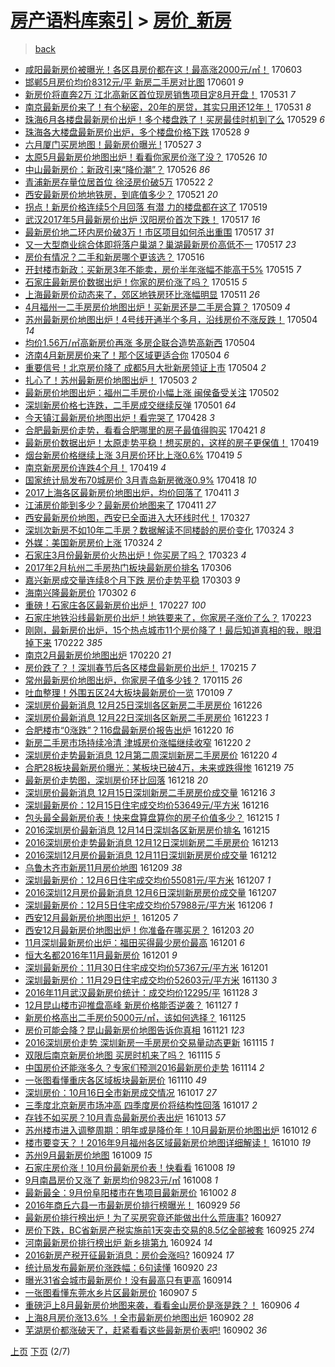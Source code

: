 [房产语料库索引](../../README.md)  > [房价_新房](房价_新房.md)
====
> [back](../README.md)

- [咸阳最新房价被曝光！各区县房价都在这！最高涨2000元/㎡！](http://jkwz.applinzi.com/ittc/6974728950151382021.html#%E5%92%B8%E9%98%B3%E6%9C%80%E6%96%B0%E6%88%BF%E4%BB%B7%E8%A2%AB%E6%9B%9D%E5%85%89%EF%BC%81%E5%90%84%E5%8C%BA%E5%8E%BF%E6%88%BF%E4%BB%B7%E9%83%BD%E5%9C%A8%E8%BF%99%EF%BC%81%E6%9C%80%E9%AB%98%E6%B6%A82000%E5%85%83%2F%E3%8E%A1%EF%BC%81) 170603  
- [邯郸5月房价均价8312元/平 新房二手房对比图](http://jkwz.applinzi.com/ittc/6974147255597532165.html#%E9%82%AF%E9%83%B85%E6%9C%88%E6%88%BF%E4%BB%B7%E5%9D%87%E4%BB%B78312%E5%85%83%2F%E5%B9%B3+%E6%96%B0%E6%88%BF%E4%BA%8C%E6%89%8B%E6%88%BF%E5%AF%B9%E6%AF%94%E5%9B%BE) 170601 *9* 
- [新房价将直奔2万 江北高新区首位现房销售项目定8月开盘！](http://jkwz.applinzi.com/ittc/6973836872756233220.html#%E6%96%B0%E6%88%BF%E4%BB%B7%E5%B0%86%E7%9B%B4%E5%A5%942%E4%B8%87+%E6%B1%9F%E5%8C%97%E9%AB%98%E6%96%B0%E5%8C%BA%E9%A6%96%E4%BD%8D%E7%8E%B0%E6%88%BF%E9%94%80%E5%94%AE%E9%A1%B9%E7%9B%AE%E5%AE%9A8%E6%9C%88%E5%BC%80%E7%9B%98%EF%BC%81) 170531 *7* 
- [南京最新房价来了！有个秘密，20年的房贷，其实只用还12年！](http://jkwz.applinzi.com/ittc/6973751368928986117.html#%E5%8D%97%E4%BA%AC%E6%9C%80%E6%96%B0%E6%88%BF%E4%BB%B7%E6%9D%A5%E4%BA%86%EF%BC%81%E6%9C%89%E4%B8%AA%E7%A7%98%E5%AF%86%EF%BC%8C20%E5%B9%B4%E7%9A%84%E6%88%BF%E8%B4%B7%EF%BC%8C%E5%85%B6%E5%AE%9E%E5%8F%AA%E7%94%A8%E8%BF%9812%E5%B9%B4%EF%BC%81) 170531 *8* 
- [珠海6月各楼盘最新房价出炉！多个楼盘跌了！买房最佳时机到了么](http://jkwz.applinzi.com/ittc/6973159713133822981.html#%E7%8F%A0%E6%B5%B76%E6%9C%88%E5%90%84%E6%A5%BC%E7%9B%98%E6%9C%80%E6%96%B0%E6%88%BF%E4%BB%B7%E5%87%BA%E7%82%89%EF%BC%81%E5%A4%9A%E4%B8%AA%E6%A5%BC%E7%9B%98%E8%B7%8C%E4%BA%86%EF%BC%81%E4%B9%B0%E6%88%BF%E6%9C%80%E4%BD%B3%E6%97%B6%E6%9C%BA%E5%88%B0%E4%BA%86%E4%B9%88) 170529 *6* 
- [珠海各大楼盘最新房价出炉，多个楼盘价格下跌](http://jkwz.applinzi.com/ittc/6972734513258955781.html#%E7%8F%A0%E6%B5%B7%E5%90%84%E5%A4%A7%E6%A5%BC%E7%9B%98%E6%9C%80%E6%96%B0%E6%88%BF%E4%BB%B7%E5%87%BA%E7%82%89%EF%BC%8C%E5%A4%9A%E4%B8%AA%E6%A5%BC%E7%9B%98%E4%BB%B7%E6%A0%BC%E4%B8%8B%E8%B7%8C) 170528 *9* 
- [六月厦门买房地图！最新房价曝光 !](http://jkwz.applinzi.com/ittc/6972269239984456708.html#%E5%85%AD%E6%9C%88%E5%8E%A6%E9%97%A8%E4%B9%B0%E6%88%BF%E5%9C%B0%E5%9B%BE%EF%BC%81%E6%9C%80%E6%96%B0%E6%88%BF%E4%BB%B7%E6%9B%9D%E5%85%89+%21) 170527 *3* 
- [太原5月最新房价地图出炉！看看你家房价涨了没？](http://jkwz.applinzi.com/ittc/6971972924176073732.html#%E5%A4%AA%E5%8E%9F5%E6%9C%88%E6%9C%80%E6%96%B0%E6%88%BF%E4%BB%B7%E5%9C%B0%E5%9B%BE%E5%87%BA%E7%82%89%EF%BC%81%E7%9C%8B%E7%9C%8B%E4%BD%A0%E5%AE%B6%E6%88%BF%E4%BB%B7%E6%B6%A8%E4%BA%86%E6%B2%A1%EF%BC%9F) 170526 *10* 
- [中山最新房价：新政引来“降价潮”？](http://jkwz.applinzi.com/ittc/6971924996107535364.html#%E4%B8%AD%E5%B1%B1%E6%9C%80%E6%96%B0%E6%88%BF%E4%BB%B7%EF%BC%9A%E6%96%B0%E6%94%BF%E5%BC%95%E6%9D%A5%E2%80%9C%E9%99%8D%E4%BB%B7%E6%BD%AE%E2%80%9D%EF%BC%9F) 170526 *86* 
- [青浦新房存量位居首位 徐泾房价破5万](http://jkwz.applinzi.com/ittc/6970551999228544005.html#%E9%9D%92%E6%B5%A6%E6%96%B0%E6%88%BF%E5%AD%98%E9%87%8F%E4%BD%8D%E5%B1%85%E9%A6%96%E4%BD%8D+%E5%BE%90%E6%B3%BE%E6%88%BF%E4%BB%B7%E7%A0%B45%E4%B8%87) 170522 *2* 
- [西安最新房价地地铁房，到底值多少？](http://jkwz.applinzi.com/ittc/6970025695785780229.html#%E8%A5%BF%E5%AE%89%E6%9C%80%E6%96%B0%E6%88%BF%E4%BB%B7%E5%9C%B0%E5%9C%B0%E9%93%81%E6%88%BF%EF%BC%8C%E5%88%B0%E5%BA%95%E5%80%BC%E5%A4%9A%E5%B0%91%EF%BC%9F) 170521 *20* 
- [拐点！新房价格连续5个月回落 有潜 力的楼盘都在这了](http://jkwz.applinzi.com/ittc/6969383232872121348.html#%E6%8B%90%E7%82%B9%EF%BC%81%E6%96%B0%E6%88%BF%E4%BB%B7%E6%A0%BC%E8%BF%9E%E7%BB%AD5%E4%B8%AA%E6%9C%88%E5%9B%9E%E8%90%BD+%E6%9C%89%E6%BD%9C+%E5%8A%9B%E7%9A%84%E6%A5%BC%E7%9B%98%E9%83%BD%E5%9C%A8%E8%BF%99%E4%BA%86) 170519  
- [武汉2017年5月最新房价出炉 汉阳房价首次下跌！](http://jkwz.applinzi.com/ittc/6968666756313777157.html#%E6%AD%A6%E6%B1%892017%E5%B9%B45%E6%9C%88%E6%9C%80%E6%96%B0%E6%88%BF%E4%BB%B7%E5%87%BA%E7%82%89+%E6%B1%89%E9%98%B3%E6%88%BF%E4%BB%B7%E9%A6%96%E6%AC%A1%E4%B8%8B%E8%B7%8C%EF%BC%81) 170517 *16* 
- [最新房价地二环内房价破3万！市区项目如何杀出重围](http://jkwz.applinzi.com/ittc/6968641754734543877.html#%E6%9C%80%E6%96%B0%E6%88%BF%E4%BB%B7%E5%9C%B0%E4%BA%8C%E7%8E%AF%E5%86%85%E6%88%BF%E4%BB%B7%E7%A0%B43%E4%B8%87%EF%BC%81%E5%B8%82%E5%8C%BA%E9%A1%B9%E7%9B%AE%E5%A6%82%E4%BD%95%E6%9D%80%E5%87%BA%E9%87%8D%E5%9B%B4) 170517 *31* 
- [又一大型商业综合体即将落户巢湖？巢湖最新房价高低不一](http://jkwz.applinzi.com/ittc/6968597166032421892.html#%E5%8F%88%E4%B8%80%E5%A4%A7%E5%9E%8B%E5%95%86%E4%B8%9A%E7%BB%BC%E5%90%88%E4%BD%93%E5%8D%B3%E5%B0%86%E8%90%BD%E6%88%B7%E5%B7%A2%E6%B9%96%EF%BC%9F%E5%B7%A2%E6%B9%96%E6%9C%80%E6%96%B0%E6%88%BF%E4%BB%B7%E9%AB%98%E4%BD%8E%E4%B8%8D%E4%B8%80) 170517 *23* 
- [房价有情况？二手和新房哪个更该选？](http://jkwz.applinzi.com/ittc/6968153181363110916.html#%E6%88%BF%E4%BB%B7%E6%9C%89%E6%83%85%E5%86%B5%EF%BC%9F%E4%BA%8C%E6%89%8B%E5%92%8C%E6%96%B0%E6%88%BF%E5%93%AA%E4%B8%AA%E6%9B%B4%E8%AF%A5%E9%80%89%EF%BC%9F) 170516  
- [开封楼市新政：买新房3年不能卖，房价半年涨幅不能高于5%](http://jkwz.applinzi.com/ittc/6967862070044263428.html#%E5%BC%80%E5%B0%81%E6%A5%BC%E5%B8%82%E6%96%B0%E6%94%BF%EF%BC%9A%E4%B9%B0%E6%96%B0%E6%88%BF3%E5%B9%B4%E4%B8%8D%E8%83%BD%E5%8D%96%EF%BC%8C%E6%88%BF%E4%BB%B7%E5%8D%8A%E5%B9%B4%E6%B6%A8%E5%B9%85%E4%B8%8D%E8%83%BD%E9%AB%98%E4%BA%8E5%25) 170515 *7* 
- [石家庄最新房价数据出炉！你家的房价涨了吗？](http://jkwz.applinzi.com/ittc/6967831869826532356.html#%E7%9F%B3%E5%AE%B6%E5%BA%84%E6%9C%80%E6%96%B0%E6%88%BF%E4%BB%B7%E6%95%B0%E6%8D%AE%E5%87%BA%E7%82%89%EF%BC%81%E4%BD%A0%E5%AE%B6%E7%9A%84%E6%88%BF%E4%BB%B7%E6%B6%A8%E4%BA%86%E5%90%97%EF%BC%9F) 170515 *5* 
- [上海最新房价动态来了，郊区地铁房环比涨幅明显](http://jkwz.applinzi.com/ittc/6966441513021080581.html#%E4%B8%8A%E6%B5%B7%E6%9C%80%E6%96%B0%E6%88%BF%E4%BB%B7%E5%8A%A8%E6%80%81%E6%9D%A5%E4%BA%86%EF%BC%8C%E9%83%8A%E5%8C%BA%E5%9C%B0%E9%93%81%E6%88%BF%E7%8E%AF%E6%AF%94%E6%B6%A8%E5%B9%85%E6%98%8E%E6%98%BE) 170511 *26* 
- [4月福州一二手房房价地图出炉！买新房还是二手房合算？](http://jkwz.applinzi.com/ittc/6965600092315714565.html#4%E6%9C%88%E7%A6%8F%E5%B7%9E%E4%B8%80%E4%BA%8C%E6%89%8B%E6%88%BF%E6%88%BF%E4%BB%B7%E5%9C%B0%E5%9B%BE%E5%87%BA%E7%82%89%EF%BC%81%E4%B9%B0%E6%96%B0%E6%88%BF%E8%BF%98%E6%98%AF%E4%BA%8C%E6%89%8B%E6%88%BF%E5%90%88%E7%AE%97%EF%BC%9F) 170509 *4* 
- [苏州最新房价地图出炉！4号线开通半个多月，沿线房价不涨反跌！](http://jkwz.applinzi.com/ittc/6963927035880670213.html#%E8%8B%8F%E5%B7%9E%E6%9C%80%E6%96%B0%E6%88%BF%E4%BB%B7%E5%9C%B0%E5%9B%BE%E5%87%BA%E7%82%89%EF%BC%814%E5%8F%B7%E7%BA%BF%E5%BC%80%E9%80%9A%E5%8D%8A%E4%B8%AA%E5%A4%9A%E6%9C%88%EF%BC%8C%E6%B2%BF%E7%BA%BF%E6%88%BF%E4%BB%B7%E4%B8%8D%E6%B6%A8%E5%8F%8D%E8%B7%8C%EF%BC%81) 170504 *14* 
- [均价1.56万/㎡高新房价再涨 多房企联合造势高新西](http://jkwz.applinzi.com/ittc/6963874622717035524.html#%E5%9D%87%E4%BB%B71.56%E4%B8%87%2F%E3%8E%A1%E9%AB%98%E6%96%B0%E6%88%BF%E4%BB%B7%E5%86%8D%E6%B6%A8+%E5%A4%9A%E6%88%BF%E4%BC%81%E8%81%94%E5%90%88%E9%80%A0%E5%8A%BF%E9%AB%98%E6%96%B0%E8%A5%BF) 170504  
- [济南4月新房房价来了！那个区域更适合你](http://jkwz.applinzi.com/ittc/6963834292978320388.html#%E6%B5%8E%E5%8D%974%E6%9C%88%E6%96%B0%E6%88%BF%E6%88%BF%E4%BB%B7%E6%9D%A5%E4%BA%86%EF%BC%81%E9%82%A3%E4%B8%AA%E5%8C%BA%E5%9F%9F%E6%9B%B4%E9%80%82%E5%90%88%E4%BD%A0) 170504 *6* 
- [重要信号！北京房价降了 成都5月大批新房领证上市](http://jkwz.applinzi.com/ittc/6963754627068593157.html#%E9%87%8D%E8%A6%81%E4%BF%A1%E5%8F%B7%EF%BC%81%E5%8C%97%E4%BA%AC%E6%88%BF%E4%BB%B7%E9%99%8D%E4%BA%86+%E6%88%90%E9%83%BD5%E6%9C%88%E5%A4%A7%E6%89%B9%E6%96%B0%E6%88%BF%E9%A2%86%E8%AF%81%E4%B8%8A%E5%B8%82) 170504 *2* 
- [扎心了！苏州最新房价地图出炉！](http://jkwz.applinzi.com/ittc/6963485506292679685.html#%E6%89%8E%E5%BF%83%E4%BA%86%EF%BC%81%E8%8B%8F%E5%B7%9E%E6%9C%80%E6%96%B0%E6%88%BF%E4%BB%B7%E5%9C%B0%E5%9B%BE%E5%87%BA%E7%82%89%EF%BC%81) 170503 *2* 
- [最新房价地图出炉：福州二手房价小幅上涨 闽侯备受关注](http://jkwz.applinzi.com/ittc/6963134281407792132.html#%E6%9C%80%E6%96%B0%E6%88%BF%E4%BB%B7%E5%9C%B0%E5%9B%BE%E5%87%BA%E7%82%89%EF%BC%9A%E7%A6%8F%E5%B7%9E%E4%BA%8C%E6%89%8B%E6%88%BF%E4%BB%B7%E5%B0%8F%E5%B9%85%E4%B8%8A%E6%B6%A8+%E9%97%BD%E4%BE%AF%E5%A4%87%E5%8F%97%E5%85%B3%E6%B3%A8) 170502  
- [深圳新房价格七连跌，二手房成交继续反弹](http://jkwz.applinzi.com/ittc/6962827302953026565.html#%E6%B7%B1%E5%9C%B3%E6%96%B0%E6%88%BF%E4%BB%B7%E6%A0%BC%E4%B8%83%E8%BF%9E%E8%B7%8C%EF%BC%8C%E4%BA%8C%E6%89%8B%E6%88%BF%E6%88%90%E4%BA%A4%E7%BB%A7%E7%BB%AD%E5%8F%8D%E5%BC%B9) 170501 *64* 
- [今天镇江最新房价地图出炉！看完哭了](http://jkwz.applinzi.com/ittc/6961514762985800708.html#%E4%BB%8A%E5%A4%A9%E9%95%87%E6%B1%9F%E6%9C%80%E6%96%B0%E6%88%BF%E4%BB%B7%E5%9C%B0%E5%9B%BE%E5%87%BA%E7%82%89%EF%BC%81%E7%9C%8B%E5%AE%8C%E5%93%AD%E4%BA%86) 170428 *3* 
- [合肥最新房价走势，看看合肥哪里的房子最值得购买](http://jkwz.applinzi.com/ittc/6958909140863812613.html#%E5%90%88%E8%82%A5%E6%9C%80%E6%96%B0%E6%88%BF%E4%BB%B7%E8%B5%B0%E5%8A%BF%EF%BC%8C%E7%9C%8B%E7%9C%8B%E5%90%88%E8%82%A5%E5%93%AA%E9%87%8C%E7%9A%84%E6%88%BF%E5%AD%90%E6%9C%80%E5%80%BC%E5%BE%97%E8%B4%AD%E4%B9%B0) 170421 *8* 
- [最新房价数据出炉！太原走势平稳！想买房的，这样的房子更保值！](http://jkwz.applinzi.com/ittc/6958363959873766404.html#%E6%9C%80%E6%96%B0%E6%88%BF%E4%BB%B7%E6%95%B0%E6%8D%AE%E5%87%BA%E7%82%89%EF%BC%81%E5%A4%AA%E5%8E%9F%E8%B5%B0%E5%8A%BF%E5%B9%B3%E7%A8%B3%EF%BC%81%E6%83%B3%E4%B9%B0%E6%88%BF%E7%9A%84%EF%BC%8C%E8%BF%99%E6%A0%B7%E7%9A%84%E6%88%BF%E5%AD%90%E6%9B%B4%E4%BF%9D%E5%80%BC%EF%BC%81) 170419  
- [烟台新房价格继续上涨 3月房价环比上涨0.6%](http://jkwz.applinzi.com/ittc/6958268620806292485.html#%E7%83%9F%E5%8F%B0%E6%96%B0%E6%88%BF%E4%BB%B7%E6%A0%BC%E7%BB%A7%E7%BB%AD%E4%B8%8A%E6%B6%A8+3%E6%9C%88%E6%88%BF%E4%BB%B7%E7%8E%AF%E6%AF%94%E4%B8%8A%E6%B6%A80.6%25) 170419 *5* 
- [南京新房房价连跌4个月！](http://jkwz.applinzi.com/ittc/6958172714396288004.html#%E5%8D%97%E4%BA%AC%E6%96%B0%E6%88%BF%E6%88%BF%E4%BB%B7%E8%BF%9E%E8%B7%8C4%E4%B8%AA%E6%9C%88%EF%BC%81) 170419 *4* 
- [国家统计局发布70城房价 3月青岛新房微涨0.9%](http://jkwz.applinzi.com/ittc/6957926955608441860.html#%E5%9B%BD%E5%AE%B6%E7%BB%9F%E8%AE%A1%E5%B1%80%E5%8F%91%E5%B8%8370%E5%9F%8E%E6%88%BF%E4%BB%B7+3%E6%9C%88%E9%9D%92%E5%B2%9B%E6%96%B0%E6%88%BF%E5%BE%AE%E6%B6%A80.9%25) 170418 *10* 
- [2017上海各区最新房价地图出炉，均价回落了](http://jkwz.applinzi.com/ittc/6955239809776878596.html#2017%E4%B8%8A%E6%B5%B7%E5%90%84%E5%8C%BA%E6%9C%80%E6%96%B0%E6%88%BF%E4%BB%B7%E5%9C%B0%E5%9B%BE%E5%87%BA%E7%82%89%EF%BC%8C%E5%9D%87%E4%BB%B7%E5%9B%9E%E8%90%BD%E4%BA%86) 170411 *3* 
- [江浦房价能到多少？最新房价地图来了](http://jkwz.applinzi.com/ittc/6955218741154546692.html#%E6%B1%9F%E6%B5%A6%E6%88%BF%E4%BB%B7%E8%83%BD%E5%88%B0%E5%A4%9A%E5%B0%91%EF%BC%9F%E6%9C%80%E6%96%B0%E6%88%BF%E4%BB%B7%E5%9C%B0%E5%9B%BE%E6%9D%A5%E4%BA%86) 170411 *27* 
- [西安最新房价地图，西安已全面进入大环线时代！](http://jkwz.applinzi.com/ittc/6949497069982188549.html#%E8%A5%BF%E5%AE%89%E6%9C%80%E6%96%B0%E6%88%BF%E4%BB%B7%E5%9C%B0%E5%9B%BE%EF%BC%8C%E8%A5%BF%E5%AE%89%E5%B7%B2%E5%85%A8%E9%9D%A2%E8%BF%9B%E5%85%A5%E5%A4%A7%E7%8E%AF%E7%BA%BF%E6%97%B6%E4%BB%A3%EF%BC%81) 170327  
- [深圳次新房不如10年二手房？数据解读不同楼龄的房价变化](http://jkwz.applinzi.com/ittc/6948621712332686340.html#%E6%B7%B1%E5%9C%B3%E6%AC%A1%E6%96%B0%E6%88%BF%E4%B8%8D%E5%A6%8210%E5%B9%B4%E4%BA%8C%E6%89%8B%E6%88%BF%EF%BC%9F%E6%95%B0%E6%8D%AE%E8%A7%A3%E8%AF%BB%E4%B8%8D%E5%90%8C%E6%A5%BC%E9%BE%84%E7%9A%84%E6%88%BF%E4%BB%B7%E5%8F%98%E5%8C%96) 170324 *3* 
- [外媒：美国新房房价上涨](http://jkwz.applinzi.com/ittc/6948545899054760965.html#%E5%A4%96%E5%AA%92%EF%BC%9A%E7%BE%8E%E5%9B%BD%E6%96%B0%E6%88%BF%E6%88%BF%E4%BB%B7%E4%B8%8A%E6%B6%A8) 170324 *2* 
- [石家庄3月份最新房价火热出炉！你买房了吗？](http://jkwz.applinzi.com/ittc/6948277036899632133.html#%E7%9F%B3%E5%AE%B6%E5%BA%843%E6%9C%88%E4%BB%BD%E6%9C%80%E6%96%B0%E6%88%BF%E4%BB%B7%E7%81%AB%E7%83%AD%E5%87%BA%E7%82%89%EF%BC%81%E4%BD%A0%E4%B9%B0%E6%88%BF%E4%BA%86%E5%90%97%EF%BC%9F) 170323 *4* 
- [2017年2月杭州二手房热门板块最新房价排名](http://jkwz.applinzi.com/ittc/6941937944242947076.html#2017%E5%B9%B42%E6%9C%88%E6%9D%AD%E5%B7%9E%E4%BA%8C%E6%89%8B%E6%88%BF%E7%83%AD%E9%97%A8%E6%9D%BF%E5%9D%97%E6%9C%80%E6%96%B0%E6%88%BF%E4%BB%B7%E6%8E%92%E5%90%8D) 170306  
- [嘉兴新房成交量连续8个月下跌 房价走势平稳](http://jkwz.applinzi.com/ittc/6940842326720250884.html#%E5%98%89%E5%85%B4%E6%96%B0%E6%88%BF%E6%88%90%E4%BA%A4%E9%87%8F%E8%BF%9E%E7%BB%AD8%E4%B8%AA%E6%9C%88%E4%B8%8B%E8%B7%8C+%E6%88%BF%E4%BB%B7%E8%B5%B0%E5%8A%BF%E5%B9%B3%E7%A8%B3) 170303 *9* 
- [海南兴隆最新房价](http://jkwz.applinzi.com/ittc/6940489050694878213.html#%E6%B5%B7%E5%8D%97%E5%85%B4%E9%9A%86%E6%9C%80%E6%96%B0%E6%88%BF%E4%BB%B7) 170302 *6* 
- [重磅！石家庄各区最新房价出炉！](http://jkwz.applinzi.com/ittc/6939415072886752260.html#%E9%87%8D%E7%A3%85%EF%BC%81%E7%9F%B3%E5%AE%B6%E5%BA%84%E5%90%84%E5%8C%BA%E6%9C%80%E6%96%B0%E6%88%BF%E4%BB%B7%E5%87%BA%E7%82%89%EF%BC%81) 170227 *100* 
- [石家庄地铁沿线最新房价出炉！地铁要来了，你家房子涨价了么？](http://jkwz.applinzi.com/ittc/6937900926810719236.html#%E7%9F%B3%E5%AE%B6%E5%BA%84%E5%9C%B0%E9%93%81%E6%B2%BF%E7%BA%BF%E6%9C%80%E6%96%B0%E6%88%BF%E4%BB%B7%E5%87%BA%E7%82%89%EF%BC%81%E5%9C%B0%E9%93%81%E8%A6%81%E6%9D%A5%E4%BA%86%EF%BC%8C%E4%BD%A0%E5%AE%B6%E6%88%BF%E5%AD%90%E6%B6%A8%E4%BB%B7%E4%BA%86%E4%B9%88%EF%BC%9F) 170223  
- [刚刚，最新房价出炉，15个热点城市11个房价降了！最后知道真相的我，眼泪掉下来](http://jkwz.applinzi.com/ittc/6937512612995793924.html#%E5%88%9A%E5%88%9A%EF%BC%8C%E6%9C%80%E6%96%B0%E6%88%BF%E4%BB%B7%E5%87%BA%E7%82%89%EF%BC%8C15%E4%B8%AA%E7%83%AD%E7%82%B9%E5%9F%8E%E5%B8%8211%E4%B8%AA%E6%88%BF%E4%BB%B7%E9%99%8D%E4%BA%86%EF%BC%81%E6%9C%80%E5%90%8E%E7%9F%A5%E9%81%93%E7%9C%9F%E7%9B%B8%E7%9A%84%E6%88%91%EF%BC%8C%E7%9C%BC%E6%B3%AA%E6%8E%89%E4%B8%8B%E6%9D%A5) 170222 *385* 
- [南京2月最新房价地图出炉](http://jkwz.applinzi.com/ittc/6936766592405996548.html#%E5%8D%97%E4%BA%AC2%E6%9C%88%E6%9C%80%E6%96%B0%E6%88%BF%E4%BB%B7%E5%9C%B0%E5%9B%BE%E5%87%BA%E7%82%89) 170220 *21* 
- [房价跌了？！深圳春节后各区楼盘最新房价出炉！](http://jkwz.applinzi.com/ittc/6934680936523498501.html#%E6%88%BF%E4%BB%B7%E8%B7%8C%E4%BA%86%EF%BC%9F%EF%BC%81%E6%B7%B1%E5%9C%B3%E6%98%A5%E8%8A%82%E5%90%8E%E5%90%84%E5%8C%BA%E6%A5%BC%E7%9B%98%E6%9C%80%E6%96%B0%E6%88%BF%E4%BB%B7%E5%87%BA%E7%82%89%EF%BC%81) 170215 *7* 
- [常州最新房价地图出炉，你家房子值多少钱？](http://jkwz.applinzi.com/ittc/6923451983712486405.html#%E5%B8%B8%E5%B7%9E%E6%9C%80%E6%96%B0%E6%88%BF%E4%BB%B7%E5%9C%B0%E5%9B%BE%E5%87%BA%E7%82%89%EF%BC%8C%E4%BD%A0%E5%AE%B6%E6%88%BF%E5%AD%90%E5%80%BC%E5%A4%9A%E5%B0%91%E9%92%B1%EF%BC%9F) 170115 *26* 
- [吐血整理！外围五区24大板块最新房价一览](http://jkwz.applinzi.com/ittc/6921214649508037637.html#%E5%90%90%E8%A1%80%E6%95%B4%E7%90%86%EF%BC%81%E5%A4%96%E5%9B%B4%E4%BA%94%E5%8C%BA24%E5%A4%A7%E6%9D%BF%E5%9D%97%E6%9C%80%E6%96%B0%E6%88%BF%E4%BB%B7%E4%B8%80%E8%A7%88) 170109 *7* 
- [深圳房价最新消息 12月25日深圳各区新房二手房房价](http://jkwz.applinzi.com/ittc/6915896225517011973.html#%E6%B7%B1%E5%9C%B3%E6%88%BF%E4%BB%B7%E6%9C%80%E6%96%B0%E6%B6%88%E6%81%AF+12%E6%9C%8825%E6%97%A5%E6%B7%B1%E5%9C%B3%E5%90%84%E5%8C%BA%E6%96%B0%E6%88%BF%E4%BA%8C%E6%89%8B%E6%88%BF%E6%88%BF%E4%BB%B7) 161226  
- [深圳房价最新消息 12月22日深圳各区新房二手房房价](http://jkwz.applinzi.com/ittc/6914792673121928197.html#%E6%B7%B1%E5%9C%B3%E6%88%BF%E4%BB%B7%E6%9C%80%E6%96%B0%E6%B6%88%E6%81%AF+12%E6%9C%8822%E6%97%A5%E6%B7%B1%E5%9C%B3%E5%90%84%E5%8C%BA%E6%96%B0%E6%88%BF%E4%BA%8C%E6%89%8B%E6%88%BF%E6%88%BF%E4%BB%B7) 161223 *1* 
- [合肥楼市“0涨跌”？116盘最新房价报告出炉](http://jkwz.applinzi.com/ittc/6913656869972608005.html#%E5%90%88%E8%82%A5%E6%A5%BC%E5%B8%82%E2%80%9C0%E6%B6%A8%E8%B7%8C%E2%80%9D%EF%BC%9F116%E7%9B%98%E6%9C%80%E6%96%B0%E6%88%BF%E4%BB%B7%E6%8A%A5%E5%91%8A%E5%87%BA%E7%82%89) 161220 *16* 
- [新房二手房市场持续冷清 津城房价涨幅继续收窄](http://jkwz.applinzi.com/ittc/6913639800497521669.html#%E6%96%B0%E6%88%BF%E4%BA%8C%E6%89%8B%E6%88%BF%E5%B8%82%E5%9C%BA%E6%8C%81%E7%BB%AD%E5%86%B7%E6%B8%85+%E6%B4%A5%E5%9F%8E%E6%88%BF%E4%BB%B7%E6%B6%A8%E5%B9%85%E7%BB%A7%E7%BB%AD%E6%94%B6%E7%AA%84) 161220 *2* 
- [深圳房价走势最新消息 12月第二周深圳新房二手房房价](http://jkwz.applinzi.com/ittc/6913616050628592645.html#%E6%B7%B1%E5%9C%B3%E6%88%BF%E4%BB%B7%E8%B5%B0%E5%8A%BF%E6%9C%80%E6%96%B0%E6%B6%88%E6%81%AF+12%E6%9C%88%E7%AC%AC%E4%BA%8C%E5%91%A8%E6%B7%B1%E5%9C%B3%E6%96%B0%E6%88%BF%E4%BA%8C%E6%89%8B%E6%88%BF%E6%88%BF%E4%BB%B7) 161220 *4* 
- [合肥28板块最新房价曝光：某板块已破4万，未来或跌得惨](http://jkwz.applinzi.com/ittc/6913258771345572868.html#%E5%90%88%E8%82%A528%E6%9D%BF%E5%9D%97%E6%9C%80%E6%96%B0%E6%88%BF%E4%BB%B7%E6%9B%9D%E5%85%89%EF%BC%9A%E6%9F%90%E6%9D%BF%E5%9D%97%E5%B7%B2%E7%A0%B44%E4%B8%87%EF%BC%8C%E6%9C%AA%E6%9D%A5%E6%88%96%E8%B7%8C%E5%BE%97%E6%83%A8) 161219 *75* 
- [最新房价走势图，深圳房价环比回落](http://jkwz.applinzi.com/ittc/6913055529047163908.html#%E6%9C%80%E6%96%B0%E6%88%BF%E4%BB%B7%E8%B5%B0%E5%8A%BF%E5%9B%BE%EF%BC%8C%E6%B7%B1%E5%9C%B3%E6%88%BF%E4%BB%B7%E7%8E%AF%E6%AF%94%E5%9B%9E%E8%90%BD) 161218 *20* 
- [深圳房价最新消息 12月15日深圳新房二手房房价成交量](http://jkwz.applinzi.com/ittc/6912168225902429188.html#%E6%B7%B1%E5%9C%B3%E6%88%BF%E4%BB%B7%E6%9C%80%E6%96%B0%E6%B6%88%E6%81%AF+12%E6%9C%8815%E6%97%A5%E6%B7%B1%E5%9C%B3%E6%96%B0%E6%88%BF%E4%BA%8C%E6%89%8B%E6%88%BF%E6%88%BF%E4%BB%B7%E6%88%90%E4%BA%A4%E9%87%8F) 161216 *3* 
- [深圳最新房价：12月15日住宅成交均价53649元/平方米](http://jkwz.applinzi.com/ittc/6912153714143265797.html#%E6%B7%B1%E5%9C%B3%E6%9C%80%E6%96%B0%E6%88%BF%E4%BB%B7%EF%BC%9A12%E6%9C%8815%E6%97%A5%E4%BD%8F%E5%AE%85%E6%88%90%E4%BA%A4%E5%9D%87%E4%BB%B753649%E5%85%83%2F%E5%B9%B3%E6%96%B9%E7%B1%B3) 161216  
- [包头最全最新房价表！快来盘算盘算你的房子价值多少？](http://jkwz.applinzi.com/ittc/6911872094777639940.html#%E5%8C%85%E5%A4%B4%E6%9C%80%E5%85%A8%E6%9C%80%E6%96%B0%E6%88%BF%E4%BB%B7%E8%A1%A8%EF%BC%81%E5%BF%AB%E6%9D%A5%E7%9B%98%E7%AE%97%E7%9B%98%E7%AE%97%E4%BD%A0%E7%9A%84%E6%88%BF%E5%AD%90%E4%BB%B7%E5%80%BC%E5%A4%9A%E5%B0%91%EF%BC%9F) 161215 *1* 
- [2016深圳房价最新消息 12月14日深圳各区新房房价排名](http://jkwz.applinzi.com/ittc/6911797827922822149.html#2016%E6%B7%B1%E5%9C%B3%E6%88%BF%E4%BB%B7%E6%9C%80%E6%96%B0%E6%B6%88%E6%81%AF+12%E6%9C%8814%E6%97%A5%E6%B7%B1%E5%9C%B3%E5%90%84%E5%8C%BA%E6%96%B0%E6%88%BF%E6%88%BF%E4%BB%B7%E6%8E%92%E5%90%8D) 161215  
- [2016深圳房价走势最新消息 12月12日深圳新房二手房房价](http://jkwz.applinzi.com/ittc/6911052002221360133.html#2016%E6%B7%B1%E5%9C%B3%E6%88%BF%E4%BB%B7%E8%B5%B0%E5%8A%BF%E6%9C%80%E6%96%B0%E6%B6%88%E6%81%AF+12%E6%9C%8812%E6%97%A5%E6%B7%B1%E5%9C%B3%E6%96%B0%E6%88%BF%E4%BA%8C%E6%89%8B%E6%88%BF%E6%88%BF%E4%BB%B7) 161213  
- [2016深圳12月房价最新消息 12月11日深圳新房房价成交量](http://jkwz.applinzi.com/ittc/6910716911322399748.html#2016%E6%B7%B1%E5%9C%B312%E6%9C%88%E6%88%BF%E4%BB%B7%E6%9C%80%E6%96%B0%E6%B6%88%E6%81%AF+12%E6%9C%8811%E6%97%A5%E6%B7%B1%E5%9C%B3%E6%96%B0%E6%88%BF%E6%88%BF%E4%BB%B7%E6%88%90%E4%BA%A4%E9%87%8F) 161212  
- [乌鲁木齐市新房11月房价地图](http://jkwz.applinzi.com/ittc/6909660126612292612.html#%E4%B9%8C%E9%B2%81%E6%9C%A8%E9%BD%90%E5%B8%82%E6%96%B0%E6%88%BF11%E6%9C%88%E6%88%BF%E4%BB%B7%E5%9C%B0%E5%9B%BE) 161209 *38* 
- [深圳最新房价：12月6日住宅成交均价55081元/平方米](http://jkwz.applinzi.com/ittc/6908816205929776132.html#%E6%B7%B1%E5%9C%B3%E6%9C%80%E6%96%B0%E6%88%BF%E4%BB%B7%EF%BC%9A12%E6%9C%886%E6%97%A5%E4%BD%8F%E5%AE%85%E6%88%90%E4%BA%A4%E5%9D%87%E4%BB%B755081%E5%85%83%2F%E5%B9%B3%E6%96%B9%E7%B1%B3) 161207 *1* 
- [2016深圳12月房价最新消息 12月6日深圳新房房价成交量](http://jkwz.applinzi.com/ittc/6908799030716269572.html#2016%E6%B7%B1%E5%9C%B312%E6%9C%88%E6%88%BF%E4%BB%B7%E6%9C%80%E6%96%B0%E6%B6%88%E6%81%AF+12%E6%9C%886%E6%97%A5%E6%B7%B1%E5%9C%B3%E6%96%B0%E6%88%BF%E6%88%BF%E4%BB%B7%E6%88%90%E4%BA%A4%E9%87%8F) 161207  
- [深圳最新房价：12月5日住宅成交均价57988元/平方米](http://jkwz.applinzi.com/ittc/6908435044833428485.html#%E6%B7%B1%E5%9C%B3%E6%9C%80%E6%96%B0%E6%88%BF%E4%BB%B7%EF%BC%9A12%E6%9C%885%E6%97%A5%E4%BD%8F%E5%AE%85%E6%88%90%E4%BA%A4%E5%9D%87%E4%BB%B757988%E5%85%83%2F%E5%B9%B3%E6%96%B9%E7%B1%B3) 161206 *1* 
- [西安12月最新房价地图出炉！](http://jkwz.applinzi.com/ittc/6908135543505683460.html#%E8%A5%BF%E5%AE%8912%E6%9C%88%E6%9C%80%E6%96%B0%E6%88%BF%E4%BB%B7%E5%9C%B0%E5%9B%BE%E5%87%BA%E7%82%89%EF%BC%81) 161205 *7* 
- [西安12月最新房价地图出炉！你准备在哪买房？](http://jkwz.applinzi.com/ittc/6907357233259480068.html#%E8%A5%BF%E5%AE%8912%E6%9C%88%E6%9C%80%E6%96%B0%E6%88%BF%E4%BB%B7%E5%9C%B0%E5%9B%BE%E5%87%BA%E7%82%89%EF%BC%81%E4%BD%A0%E5%87%86%E5%A4%87%E5%9C%A8%E5%93%AA%E4%B9%B0%E6%88%BF%EF%BC%9F) 161203 *20* 
- [11月深圳最新房价出炉：福田买得最少房价最高](http://jkwz.applinzi.com/ittc/6906584840123450373.html#11%E6%9C%88%E6%B7%B1%E5%9C%B3%E6%9C%80%E6%96%B0%E6%88%BF%E4%BB%B7%E5%87%BA%E7%82%89%EF%BC%9A%E7%A6%8F%E7%94%B0%E4%B9%B0%E5%BE%97%E6%9C%80%E5%B0%91%E6%88%BF%E4%BB%B7%E6%9C%80%E9%AB%98) 161201 *6* 
- [恒大名都2016年11月最新房价](http://jkwz.applinzi.com/ittc/6906582278687163396.html#%E6%81%92%E5%A4%A7%E5%90%8D%E9%83%BD2016%E5%B9%B411%E6%9C%88%E6%9C%80%E6%96%B0%E6%88%BF%E4%BB%B7) 161201 *9* 
- [深圳最新房价：11月30日住宅成交均价57367元/平方米](http://jkwz.applinzi.com/ittc/6906581767716078597.html#%E6%B7%B1%E5%9C%B3%E6%9C%80%E6%96%B0%E6%88%BF%E4%BB%B7%EF%BC%9A11%E6%9C%8830%E6%97%A5%E4%BD%8F%E5%AE%85%E6%88%90%E4%BA%A4%E5%9D%87%E4%BB%B757367%E5%85%83%2F%E5%B9%B3%E6%96%B9%E7%B1%B3) 161201  
- [深圳最新房价：11月29日住宅成交均价52603元/平方米](http://jkwz.applinzi.com/ittc/6906207877550572548.html#%E6%B7%B1%E5%9C%B3%E6%9C%80%E6%96%B0%E6%88%BF%E4%BB%B7%EF%BC%9A11%E6%9C%8829%E6%97%A5%E4%BD%8F%E5%AE%85%E6%88%90%E4%BA%A4%E5%9D%87%E4%BB%B752603%E5%85%83%2F%E5%B9%B3%E6%96%B9%E7%B1%B3) 161130 *3* 
- [2016年11月武汉最新房价统计：成交均价12295/平](http://jkwz.applinzi.com/ittc/6905556576043009029.html#2016%E5%B9%B411%E6%9C%88%E6%AD%A6%E6%B1%89%E6%9C%80%E6%96%B0%E6%88%BF%E4%BB%B7%E7%BB%9F%E8%AE%A1%EF%BC%9A%E6%88%90%E4%BA%A4%E5%9D%87%E4%BB%B712295%2F%E5%B9%B3) 161128 *3* 
- [12月昆山楼市迎推盘高峰 新房价格能否逆袭？](http://jkwz.applinzi.com/ittc/6905287232742491140.html#12%E6%9C%88%E6%98%86%E5%B1%B1%E6%A5%BC%E5%B8%82%E8%BF%8E%E6%8E%A8%E7%9B%98%E9%AB%98%E5%B3%B0+%E6%96%B0%E6%88%BF%E4%BB%B7%E6%A0%BC%E8%83%BD%E5%90%A6%E9%80%86%E8%A2%AD%EF%BC%9F) 161127 *1* 
- [新房价格高出二手房价5000元/㎡，该如何选择？](http://jkwz.applinzi.com/ittc/6904350233571361797.html#%E6%96%B0%E6%88%BF%E4%BB%B7%E6%A0%BC%E9%AB%98%E5%87%BA%E4%BA%8C%E6%89%8B%E6%88%BF%E4%BB%B75000%E5%85%83%2F%E3%8E%A1%EF%BC%8C%E8%AF%A5%E5%A6%82%E4%BD%95%E9%80%89%E6%8B%A9%EF%BC%9F) 161125  
- [房价可能会降？昆山最新房价地图告诉你真相](http://jkwz.applinzi.com/ittc/6902964206004864004.html#%E6%88%BF%E4%BB%B7%E5%8F%AF%E8%83%BD%E4%BC%9A%E9%99%8D%EF%BC%9F%E6%98%86%E5%B1%B1%E6%9C%80%E6%96%B0%E6%88%BF%E4%BB%B7%E5%9C%B0%E5%9B%BE%E5%91%8A%E8%AF%89%E4%BD%A0%E7%9C%9F%E7%9B%B8) 161121 *123* 
- [2016深圳房价走势 深圳新房一手房房价交易量动态更新](http://jkwz.applinzi.com/ittc/6900819428962206725.html#2016%E6%B7%B1%E5%9C%B3%E6%88%BF%E4%BB%B7%E8%B5%B0%E5%8A%BF+%E6%B7%B1%E5%9C%B3%E6%96%B0%E6%88%BF%E4%B8%80%E6%89%8B%E6%88%BF%E6%88%BF%E4%BB%B7%E4%BA%A4%E6%98%93%E9%87%8F%E5%8A%A8%E6%80%81%E6%9B%B4%E6%96%B0) 161115 *1* 
- [双限后南京新房价地图 买房时机来了吗？](http://jkwz.applinzi.com/ittc/6900655480631723013.html#%E5%8F%8C%E9%99%90%E5%90%8E%E5%8D%97%E4%BA%AC%E6%96%B0%E6%88%BF%E4%BB%B7%E5%9C%B0%E5%9B%BE+%E4%B9%B0%E6%88%BF%E6%97%B6%E6%9C%BA%E6%9D%A5%E4%BA%86%E5%90%97%EF%BC%9F) 161115 *5* 
- [中国房价还能涨多久？专家们预测2016最新房价走势](http://jkwz.applinzi.com/ittc/6900422537816572933.html#%E4%B8%AD%E5%9B%BD%E6%88%BF%E4%BB%B7%E8%BF%98%E8%83%BD%E6%B6%A8%E5%A4%9A%E4%B9%85%EF%BC%9F%E4%B8%93%E5%AE%B6%E4%BB%AC%E9%A2%84%E6%B5%8B2016%E6%9C%80%E6%96%B0%E6%88%BF%E4%BB%B7%E8%B5%B0%E5%8A%BF) 161114 *2* 
- [一张图看懂重庆各区域板块最新房价](http://jkwz.applinzi.com/ittc/6898794882126054405.html#%E4%B8%80%E5%BC%A0%E5%9B%BE%E7%9C%8B%E6%87%82%E9%87%8D%E5%BA%86%E5%90%84%E5%8C%BA%E5%9F%9F%E6%9D%BF%E5%9D%97%E6%9C%80%E6%96%B0%E6%88%BF%E4%BB%B7) 161110 *49* 
- [深圳房价：10月16日全市新房成交情况](http://jkwz.applinzi.com/ittc/6889878895796421636.html#%E6%B7%B1%E5%9C%B3%E6%88%BF%E4%BB%B7%EF%BC%9A10%E6%9C%8816%E6%97%A5%E5%85%A8%E5%B8%82%E6%96%B0%E6%88%BF%E6%88%90%E4%BA%A4%E6%83%85%E5%86%B5) 161017 *27* 
- [三季度北京新房市场冲高 四季度房价将结构性回落](http://jkwz.applinzi.com/ittc/6889890700820218885.html#%E4%B8%89%E5%AD%A3%E5%BA%A6%E5%8C%97%E4%BA%AC%E6%96%B0%E6%88%BF%E5%B8%82%E5%9C%BA%E5%86%B2%E9%AB%98+%E5%9B%9B%E5%AD%A3%E5%BA%A6%E6%88%BF%E4%BB%B7%E5%B0%86%E7%BB%93%E6%9E%84%E6%80%A7%E5%9B%9E%E8%90%BD) 161017 *2* 
- [存钱不如买房？10月青岛最新房价表出炉](http://jkwz.applinzi.com/ittc/6888485957963088901.html#%E5%AD%98%E9%92%B1%E4%B8%8D%E5%A6%82%E4%B9%B0%E6%88%BF%EF%BC%9F10%E6%9C%88%E9%9D%92%E5%B2%9B%E6%9C%80%E6%96%B0%E6%88%BF%E4%BB%B7%E8%A1%A8%E5%87%BA%E7%82%89) 161013 *57* 
- [苏州楼市进入调整周期：明年或是降价年！10月最新房价地图出炉](http://jkwz.applinzi.com/ittc/6888049696236372996.html#%E8%8B%8F%E5%B7%9E%E6%A5%BC%E5%B8%82%E8%BF%9B%E5%85%A5%E8%B0%83%E6%95%B4%E5%91%A8%E6%9C%9F%EF%BC%9A%E6%98%8E%E5%B9%B4%E6%88%96%E6%98%AF%E9%99%8D%E4%BB%B7%E5%B9%B4%EF%BC%8110%E6%9C%88%E6%9C%80%E6%96%B0%E6%88%BF%E4%BB%B7%E5%9C%B0%E5%9B%BE%E5%87%BA%E7%82%89) 161012 *6* 
- [楼市要变天？！2016年9月福州各区域最新房价地图详细解读！](http://jkwz.applinzi.com/ittc/6887440639750308868.html#%E6%A5%BC%E5%B8%82%E8%A6%81%E5%8F%98%E5%A4%A9%EF%BC%9F%EF%BC%812016%E5%B9%B49%E6%9C%88%E7%A6%8F%E5%B7%9E%E5%90%84%E5%8C%BA%E5%9F%9F%E6%9C%80%E6%96%B0%E6%88%BF%E4%BB%B7%E5%9C%B0%E5%9B%BE%E8%AF%A6%E7%BB%86%E8%A7%A3%E8%AF%BB%EF%BC%81) 161010 *19* 
- [苏州9月最新房价地图](http://jkwz.applinzi.com/ittc/6887046410066723845.html#%E8%8B%8F%E5%B7%9E9%E6%9C%88%E6%9C%80%E6%96%B0%E6%88%BF%E4%BB%B7%E5%9C%B0%E5%9B%BE) 161009 *15* 
- [石家庄房价涨！10月份最新房价表！快看看](http://jkwz.applinzi.com/ittc/6886638909940827141.html#%E7%9F%B3%E5%AE%B6%E5%BA%84%E6%88%BF%E4%BB%B7%E6%B6%A8%EF%BC%8110%E6%9C%88%E4%BB%BD%E6%9C%80%E6%96%B0%E6%88%BF%E4%BB%B7%E8%A1%A8%EF%BC%81%E5%BF%AB%E7%9C%8B%E7%9C%8B) 161008 *19* 
- [9月南昌房价又涨了 新房均价9823元/㎡](http://jkwz.applinzi.com/ittc/6886571625511650308.html#9%E6%9C%88%E5%8D%97%E6%98%8C%E6%88%BF%E4%BB%B7%E5%8F%88%E6%B6%A8%E4%BA%86+%E6%96%B0%E6%88%BF%E5%9D%87%E4%BB%B79823%E5%85%83%2F%E3%8E%A1) 161008 *1* 
- [最新最全：9月份阜阳楼市在售项目最新房价](http://jkwz.applinzi.com/ittc/6884335920991437829.html#%E6%9C%80%E6%96%B0%E6%9C%80%E5%85%A8%EF%BC%9A9%E6%9C%88%E4%BB%BD%E9%98%9C%E9%98%B3%E6%A5%BC%E5%B8%82%E5%9C%A8%E5%94%AE%E9%A1%B9%E7%9B%AE%E6%9C%80%E6%96%B0%E6%88%BF%E4%BB%B7) 161002 *8* 
- [2016年商丘六县一市最新房价排行榜曝光！](http://jkwz.applinzi.com/ittc/6883236490531832836.html#2016%E5%B9%B4%E5%95%86%E4%B8%98%E5%85%AD%E5%8E%BF%E4%B8%80%E5%B8%82%E6%9C%80%E6%96%B0%E6%88%BF%E4%BB%B7%E6%8E%92%E8%A1%8C%E6%A6%9C%E6%9B%9D%E5%85%89%EF%BC%81) 160929 *56* 
- [最新房价排行榜出炉！为了买房究竟还能做出什么荒唐事?](http://jkwz.applinzi.com/ittc/6882531007588205572.html#%E6%9C%80%E6%96%B0%E6%88%BF%E4%BB%B7%E6%8E%92%E8%A1%8C%E6%A6%9C%E5%87%BA%E7%82%89%EF%BC%81%E4%B8%BA%E4%BA%86%E4%B9%B0%E6%88%BF%E7%A9%B6%E7%AB%9F%E8%BF%98%E8%83%BD%E5%81%9A%E5%87%BA%E4%BB%80%E4%B9%88%E8%8D%92%E5%94%90%E4%BA%8B%3F) 160927  
- [房价下跌，BC省新房产税实施前1天突击交易的8.5亿全部被套](http://jkwz.applinzi.com/ittc/6881781628988294149.html#%E6%88%BF%E4%BB%B7%E4%B8%8B%E8%B7%8C%EF%BC%8CBC%E7%9C%81%E6%96%B0%E6%88%BF%E4%BA%A7%E7%A8%8E%E5%AE%9E%E6%96%BD%E5%89%8D1%E5%A4%A9%E7%AA%81%E5%87%BB%E4%BA%A4%E6%98%93%E7%9A%848.5%E4%BA%BF%E5%85%A8%E9%83%A8%E8%A2%AB%E5%A5%97) 160925 *274* 
- [河南最新房价排行榜出炉 新乡排第九](http://jkwz.applinzi.com/ittc/6881519739318305797.html#%E6%B2%B3%E5%8D%97%E6%9C%80%E6%96%B0%E6%88%BF%E4%BB%B7%E6%8E%92%E8%A1%8C%E6%A6%9C%E5%87%BA%E7%82%89+%E6%96%B0%E4%B9%A1%E6%8E%92%E7%AC%AC%E4%B9%9D) 160924 *14* 
- [2016新房产税开征最新消息：房价会涨吗?](http://jkwz.applinzi.com/ittc/6881210078367056901.html#2016%E6%96%B0%E6%88%BF%E4%BA%A7%E7%A8%8E%E5%BC%80%E5%BE%81%E6%9C%80%E6%96%B0%E6%B6%88%E6%81%AF%EF%BC%9A%E6%88%BF%E4%BB%B7%E4%BC%9A%E6%B6%A8%E5%90%97%3F) 160924 *17* 
- [统计局发布最新房价涨跌幅：6句读懂](http://jkwz.applinzi.com/ittc/6879978698303865861.html#%E7%BB%9F%E8%AE%A1%E5%B1%80%E5%8F%91%E5%B8%83%E6%9C%80%E6%96%B0%E6%88%BF%E4%BB%B7%E6%B6%A8%E8%B7%8C%E5%B9%85%EF%BC%9A6%E5%8F%A5%E8%AF%BB%E6%87%82) 160920 *23* 
- [曝光31省会城市最新房价！没有最高只有更高](http://jkwz.applinzi.com/ittc/6877752085042430980.html#%E6%9B%9D%E5%85%8931%E7%9C%81%E4%BC%9A%E5%9F%8E%E5%B8%82%E6%9C%80%E6%96%B0%E6%88%BF%E4%BB%B7%EF%BC%81%E6%B2%A1%E6%9C%89%E6%9C%80%E9%AB%98%E5%8F%AA%E6%9C%89%E6%9B%B4%E9%AB%98) 160914  
- [一张图看懂东莞水乡片区最新房价](http://jkwz.applinzi.com/ittc/6875073535650825220.html#%E4%B8%80%E5%BC%A0%E5%9B%BE%E7%9C%8B%E6%87%82%E4%B8%9C%E8%8E%9E%E6%B0%B4%E4%B9%A1%E7%89%87%E5%8C%BA%E6%9C%80%E6%96%B0%E6%88%BF%E4%BB%B7) 160907 *5* 
- [重磅沪上8月最新房价地图来袭，看看金山房价是涨是跌？！](http://jkwz.applinzi.com/ittc/6874738731772298245.html#%E9%87%8D%E7%A3%85%E6%B2%AA%E4%B8%8A8%E6%9C%88%E6%9C%80%E6%96%B0%E6%88%BF%E4%BB%B7%E5%9C%B0%E5%9B%BE%E6%9D%A5%E8%A2%AD%EF%BC%8C%E7%9C%8B%E7%9C%8B%E9%87%91%E5%B1%B1%E6%88%BF%E4%BB%B7%E6%98%AF%E6%B6%A8%E6%98%AF%E8%B7%8C%EF%BC%9F%EF%BC%81) 160906 *4* 
- [上海8月房价涨13.6% ！全市最新房价地图出炉](http://jkwz.applinzi.com/ittc/6873202034270012421.html#%E4%B8%8A%E6%B5%B78%E6%9C%88%E6%88%BF%E4%BB%B7%E6%B6%A813.6%25+%EF%BC%81%E5%85%A8%E5%B8%82%E6%9C%80%E6%96%B0%E6%88%BF%E4%BB%B7%E5%9C%B0%E5%9B%BE%E5%87%BA%E7%82%89) 160902 *28* 
- [芜湖房价都涨破天了，赶紧看看这些最新房价表吧!](http://jkwz.applinzi.com/ittc/6873183495643464709.html#%E8%8A%9C%E6%B9%96%E6%88%BF%E4%BB%B7%E9%83%BD%E6%B6%A8%E7%A0%B4%E5%A4%A9%E4%BA%86%EF%BC%8C%E8%B5%B6%E7%B4%A7%E7%9C%8B%E7%9C%8B%E8%BF%99%E4%BA%9B%E6%9C%80%E6%96%B0%E6%88%BF%E4%BB%B7%E8%A1%A8%E5%90%A7%21) 160902 *36* 


 [上页](房价_新房3.md) [下页](房价_新房1.md)          (2/7)
